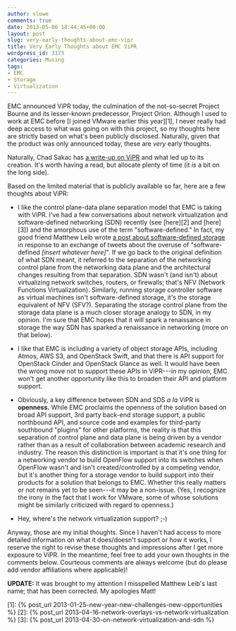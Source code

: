 ```yaml
---
author: slowe
comments: true
date: 2013-05-06 18:44:45+00:00
layout: post
slug: very-early-thoughts-about-emc-vipr
title: Very Early Thoughts about EMC ViPR
wordpress_id: 3173
categories: Musing
tags:
- EMC
- Storage
- Virtualization
---
```


EMC announced ViPR today, the culmination of the not-so-secret Project Bourne and its lesser-known predecessor, Project Orion. Although I used to work at EMC before [I joined VMware earlier this year][1], I never really had deep access to what was going on with this project, so my thoughts here are strictly based on what's been publicly disclosed. Naturally, given that the product was only announced today, these are _very_ early thoughts.

Naturally, Chad Sakac has [a write-up on ViPR](http://virtualgeek.typepad.com/virtual_geek/2013/05/storage-virtualization-platform-re-imagined.html) and what led up to its creation. It's worth having a read, but allocate plenty of time (it _is_ a bit on the long side).

Based on the limited material that is publicly available so far, here are a few thoughts about ViPR:

* I like the control plane-data plane separation model that EMC is taking with ViPR. I've had a few conversations about network virtualization and software-defined networking (SDN) recently (see [here][2] and [here][3]) and the amorphous use of the term "software-defined." In fact, my good friend Matthew Leib wrote [a post about software-defined storage](http://virtuallytiedtomydesktop.wordpress.com/2013/05/03/software-defined-storage-what-does-that-mean-to-me-anyway/) in response to an exchange of tweets about the overuse of "software-defined _[insert whatever here]_". If we go back to the original definition of what SDN meant, it referred to the separation of the networking control plane from the networking data plane and the architectural changes resulting from that separation. SDN wasn't (and isn't) about virtualizing network switches, routers, or firewalls; that's NFV (Network Functions Virtualization). Similarly, running storage controller software as virtual machines isn't software-defined storage, it's the storage equivalent of NFV (SFV?). Separating the storage control plane from the storage data plane is a much closer storage analogy to SDN, in my opinion. I'm sure that EMC hopes that it will spark a renaissance in storage the way SDN has sparked a renaissance in networking (more on that below).

* I like that EMC is including a variety of object storage APIs, including Atmos, AWS S3, and OpenStack Swift, and that there is API support for OpenStack Cinder and OpenStack Glance as well. It would have been the wrong move not to support these APIs in ViPR---in my opinion, EMC won't get another opportunity like this to broaden their API and platform support.

* Obviously, a key difference between SDN and SDS _a la_ ViPR is **openness.** While EMC proclaims the openness of the solution based on broad API support, 3rd party back-end storage support, a public northbound API, and source code and examples for third-party southbound "plugins" for other platforms, the reality is that this separation of control plane and data plane is being driven by a vendor rather than as a result of collaboration between academic research and industry. The reason this distinction is important is that it's one thing for a networking vendor to build OpenFlow support into its switches when OpenFlow wasn't and isn't created/controlled by a competing vendor, but it's another thing for a storage vendor to build support into their products for a solution that belongs to EMC. Whether this really matters or not remains yet to be seen---it may be a non-issue. (Yes, I recognize the irony in the fact that I work for VMware, some of whose solutions might be similarly criticized with regard to openness.)

* Hey, where's the network virtualization support? ;-)

Anyway, those are my initial thoughts. Since I haven't had access to more detailed information on what it does/doesn't support or how it works, I reserve the right to revise these thoughts and impressions after I get more exposure to ViPR. In the meantime, feel free to add your own thoughts in the comments below. Courteous comments are always welcome (but do please add vendor affiliations where applicable)!

**UPDATE:** It was brought to my attention I misspelled Matthew Leib's last name; that has been corrected. My apologies Matt!

[1]: {% post_url 2013-01-25-new-year-new-challenges-new-opportunities %}
[2]: {% post_url 2013-04-16-network-overlays-vs-network-virtualization %}
[3]: {% post_url 2013-04-30-on-network-virtualization-and-sdn %}
